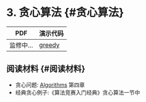 # 3. 贪心算法 {#贪心算法}

| PDF     | 演示代码                      |
|---------|-------------------------------|
| 监修中… | [greedy](../asset/greedy.zip) |

## 阅读材料 {#阅读材料}

-   贪心问题:
    [Algorithms](https://jeffe.cs.illinois.edu/teaching/algorithms/)
    第四章
-   经典贪心例子:《算法竞赛入门经典》贪心算法一节中
